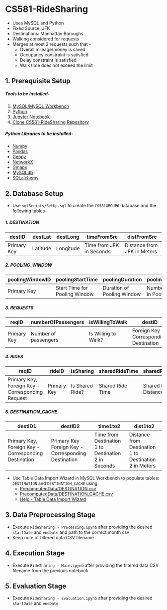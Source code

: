 # CS581-RideSharing
- Uses MySQL and Python
- Fixed Source: JFK
- Destinations: Manhattan Boroughs
- Walking considered for requests
- Merges at most 2 requests such that -
    - Overall mileage/money is saved
    - Occupancy constraint is satisfied
    - Delay constraint is satisfied
    - Walk time does not exceed the limit
                

<!--**Table of Contents**

[TOCM]

[TOC]-->

                
## 1. Prerequisite Setup
##### Tools to be installed-
1. [MySQL/MySQL Workbench](https://dev.mysql.com/downloads/workbench/)
2. [Python](https://www.python.org/downloads/)
3. [Jupyter Notebook](https://jupyter.org/install)
4. [Clone CS581-RideSharing Repository](https://help.github.com/en/articles/cloning-a-repository)

##### Python Libraries to be installed-
- [Numpy](https://scipy.org/install.html)
- [Pandas](https://pandas.pydata.org/pandas-docs/stable/install.html)
- [Geopy](https://geopy.readthedocs.io/en/stable/#installation)
- [NetworkX](https://networkx.github.io/documentation/networkx-2.3/install.html#)
- [Gmaps](https://jupyter-gmaps.readthedocs.io/en/latest/install.html)
- [MySQLdb](https://dev.mysql.com/doc/connector-python/en/connector-python-installation-binary.html)
- [SQLalchemy](https://docs.sqlalchemy.org/en/13/intro.html#installation-guide)

## 2. Database Setup
- Use `sqlScripts/SetUp.sql` to create the `CS581GROUP6` database and the following tables-

##### 1. DESTINATION

| destID | destLat | destLong | timeFromSrc | distFromSrc |
| --- | --- | --- | --- | --- |
| Primary Key  | Latitude  | Longitude  | Time from JFK in Seconds | Distance from JFK in Meters |

##### 2. POOLING_WINDOW

| poolingWindowID  | poolingStartTime | poolingDuration | poolingWindowSize | poolingWindowComputeTime |
| --- | --- | --- | --- | --- |
| Primary Key  | Start Time for Pooling Window  | Duration of Pooling Window  | Number of Requests in Pooling Window | Time to process Pooling Window |

##### 3. REQUESTS

| reqID  | numberOfPassengers | isWillingToWalk | destID | maxDelay | maxWalkTime | requestTime | indvRideTime | indvRideDist | indvRideCost | poolingWindowID |
| --- | --- | --- | --- | --- | --- | --- | --- | --- | --- | --- |
| Primary Key  | Number of passengers  | Is Willing to Walk?  | Foreign Key - Corresponding Destination | Max acceptable delay time | Max acceptable walking time | Timestamp of Request | Individual Ride Time | Individual Ride Distance | Individual Ride Fare | Foreign Key - Corresponding Pooling Window |

##### 4. RIDES

| reqID  | rideID | isSharing | sharedRideTime | sharedRideDist | sharedRideCost | poolingWindowID |
| --- | --- | --- | --- | --- | --- | --- |
| Primary Key, Foreign Key - Corresponding Request  | Primary Key  | Is Shared Ride?  | Shared Ride Time | Shared Ride Distance | Shared Ride Fare | Foreign Key - Corresponding Pooling Window |

##### 5. DESTINATION_CACHE

| destID1  | destID2 | time1to2 | dist1to2 |
| --- | --- | --- | --- |
| Primary Key, Foreign Key - Corresponding Destination  | Primary Key  Foreign Key - Corresponding Destination | Time from Destination 1 to Destination 2 in Seconds | Distance from Destination 1 to Destination 2 in Meters |

- Use Table Data Import Wizard in MySQL Workbench to populate tables: `DESTINATION` and `DESTINATION_CACHE` using 
    - [PrecomputedData/DESTINATION.csv](https://github.com/guptaaditya18/CS581-RideSharing/blob/master/PrecomputedData/DESTINATION.csv)
    - [PrecomputedData/DESTINATION_CACHE.csv](https://github.com/guptaaditya18/CS581-RideSharing/blob/master/PrecomputedData/DESTINATION_CACHE.csv)
    - [Help - Table Data Import Wizard](https://dev.mysql.com/doc/workbench/en/wb-admin-export-import-table.html)
                
## 3. Data Preprocessing Stage
- Execute `RideSharing - Processing.ipynb` after providing the desired `startDate` and `endDate` and path to the correct month csv
- Keep note of filtered data CSV filename
                
## 4. Execution Stage
- Execute `RideSharing - Main.ipynb` after providing the filtered data CSV filename from the previous notebook
                
## 5. Evaluation Stage
- Execute `RideSharing - Evaluation.ipynb` after providing the desired `startDate` and `endDate`
